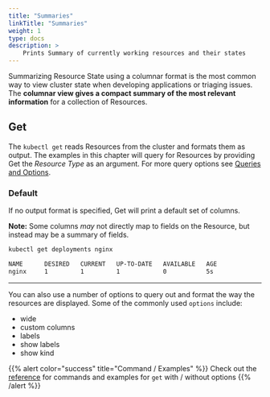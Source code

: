 ```yaml
---
title: "Summaries"
linkTitle: "Summaries"
weight: 1
type: docs
description: >
    Prints Summary of currently working resources and their states
---
```



Summarizing Resource State using a columnar format is the most common way to view cluster
state when developing applications or triaging issues.  The **columnar view gives a compact
summary of the most relevant information** for a collection of Resources.

## Get

The `kubectl get` reads Resources from the cluster and formats them as output.  The examples in
this chapter will query for Resources by providing Get the *Resource Type* as an argument.
For more query options see [Queries and Options](queries_and_options.md).

### Default

If no output format is specified, Get will print a default set of columns.

**Note:** Some columns *may* not directly map to fields on the Resource, but instead may
be a summary of fields.

```bash
kubectl get deployments nginx
```

```bash
NAME      DESIRED   CURRENT   UP-TO-DATE   AVAILABLE   AGE
nginx     1         1         1            0           5s
```

---

You can also use a number of options to query out and format the way the resources are displayed.
Some of the commonly used `options` include:
- wide
- custom columns
- labels
- show labels
- show kind

{{% alert color="success" title="Command / Examples" %}}
Check out the [reference](/references/kubectl/get/) for commands and examples for `get` with / without options
{{% /alert %}}
